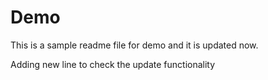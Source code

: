 # Demo
This is a sample readme file for demo and it is updated now.

Adding new line to check the update functionality
